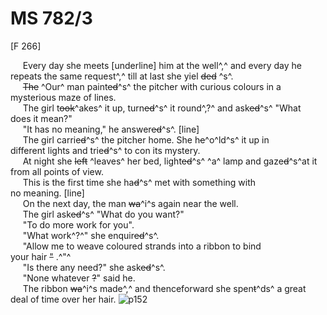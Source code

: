 # MS 782/3

[F 266]

&nbsp;&nbsp;&nbsp;&nbsp;&nbsp;Every day she meets [underline] him at the well^,^ and every day he \
repeats the same request^,^ till at last she yiel ~~ded~~ ^s^. \
&nbsp;&nbsp;&nbsp;&nbsp;&nbsp;~~The~~ ^Our^ man paint~~ed~~^s^ the pitcher with curious colours in a \
mysterious maze of lines. \
&nbsp;&nbsp;&nbsp;&nbsp;&nbsp;The girl t~~ook~~^akes^ it up, turn~~ed~~^s^ it round^,?^ and ask~~ed~~^s^ "What \
does it mean?" \
&nbsp;&nbsp;&nbsp;&nbsp;&nbsp;"It has no meaning," he answer~~ed~~^s^.
[line]  \
&nbsp;&nbsp;&nbsp;&nbsp;&nbsp;The girl carrie~~d~~^s^ the pitcher home. She h~~e~~^o^ld^s^ it up in \
different  lights and trie~~d~~^s^ to con its mystery. \
&nbsp;&nbsp;&nbsp;&nbsp;&nbsp;At night she ~~left~~ ^leaves^ her bed, light~~ed~~^s^ ^a^ lamp and gaze~~d~~^s^at it \
from all points of view. \
&nbsp;&nbsp;&nbsp;&nbsp;&nbsp;This is the first time she ha~~d~~^s^ met with something with \
no meaning. 
[line] \
&nbsp;&nbsp;&nbsp;&nbsp;&nbsp;On the next day, the man ~~wa~~^i^s again near the well. \
&nbsp;&nbsp;&nbsp;&nbsp;&nbsp;The girl ask~~ed~~^s^ "What do you want?" \
&nbsp;&nbsp;&nbsp;&nbsp;&nbsp;"To do more work for you". \
&nbsp;&nbsp;&nbsp;&nbsp;&nbsp;"What work^?^" she enquir~~ed~~^s^. \
&nbsp;&nbsp;&nbsp;&nbsp;&nbsp;"Allow me to weave coloured strands into a ribbon to bind \
your hair ~~"~~ .^"^ \
&nbsp;&nbsp;&nbsp;&nbsp;&nbsp;"Is there any need?" she ask~~ed~~^s^. \
&nbsp;&nbsp;&nbsp;&nbsp;&nbsp;"None whatever ~~?~~" said he. \
&nbsp;&nbsp;&nbsp;&nbsp;&nbsp;The ribbon ~~wa~~^i^s made^,^ and thenceforward she spen~~t~~^ds^ a great \
deal of time over her hair.
![p152](MS782_3-152.jpg)
